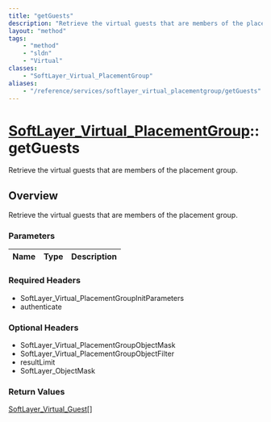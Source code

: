 ```yaml
---
title: "getGuests"
description: "Retrieve the virtual guests that are members of the placement group."
layout: "method"
tags:
    - "method"
    - "sldn"
    - "Virtual"
classes:
    - "SoftLayer_Virtual_PlacementGroup"
aliases:
    - "/reference/services/softlayer_virtual_placementgroup/getGuests"
---
```

# [SoftLayer_Virtual_PlacementGroup](/reference/services/SoftLayer_Virtual_PlacementGroup)::getGuests

Retrieve the virtual guests that are members of the placement group.


## Overview 
Retrieve the virtual guests that are members of the placement group.

### Parameters 
|Name | Type | Description |
| --- | --- | --- |


### Required Headers
* SoftLayer_Virtual_PlacementGroupInitParameters
* authenticate

### Optional Headers
* SoftLayer_Virtual_PlacementGroupObjectMask
* SoftLayer_Virtual_PlacementGroupObjectFilter
* resultLimit
* SoftLayer_ObjectMask

### Return Values
<a href='/reference/datatypes/SoftLayer_Virtual_Guest'>SoftLayer_Virtual_Guest[] </a>


